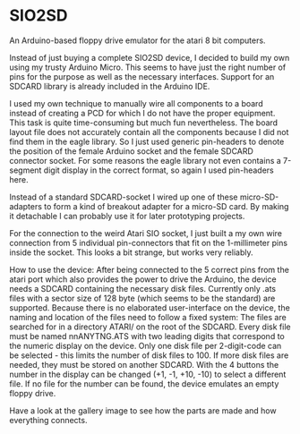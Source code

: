 # SIO2SD
An Arduino-based floppy drive emulator for the atari 8 bit computers.

Instead of just buying a complete SIO2SD device, I decided to build my own using my trusty Arduino Micro. 
This seems to have just the right number of pins for the purpose as well as the necessary interfaces. 
Support for an SDCARD library is already included in the Arduino IDE.

I used my own technique to manually wire all components to a board instead of creating a PCD for which I 
do not have the proper equipment. This task is quite time-consuming but much fun nevertheless.
The board layout file does not accurately contain all the components because I did not find them in 
the eagle library. So I just used generic pin-headers to denote the position of the female Arduino
socket and the female SDCARD connector socket. For some reasons the eagle library not even contains a 7-segment
digit display in the correct format, so again I used pin-headers here.

Instead of a standard SDCARD-socket I wired up one of these micro-SD-adapters to form a kind of breakout adapter
for a micro-SD card. By making it detachable I can probably use it for later prototyping projects. 

For the connection to the weird Atari SIO socket, I just built a my own wire connection from 5 individual pin-connectors
that fit on the 1-millimeter pins inside the socket. This looks a bit strange, but works very reliably.

How to use the device:
After being connected to the 5 correct pins from the atari port which also provides the power to drive the Arduino,
the device needs a SDCARD containing the necessary disk files. Currently only .ats files with a sector size of 128 byte 
(which seems to be the standard) are supported. Because there is no elaborated user-interface on the device, 
the naming and location of the files need to follow a fixed system: The files are searched for in a directory ATARI/
on the root of the SDCARD. Every disk file must be named nnANYTNG.ATS with two leading digits that correspond to the 
numeric display on the device. Only one disk file per 2-digit-code can be selected - this limits the number
of disk files to 100. If more disk files are needed, they must be stored on another SDCARD.
With the 4 buttons the number in the display can be changed (+1, -1, +10, -10) to select a different file. 
If no file for the number can be found, the device emulates an empty floppy drive. 

Have a look at the gallery image to see how the parts are made and how everything connects.